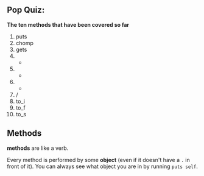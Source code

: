 Pop Quiz:
---------
**The ten methods that have been covered so far**

1. puts
2. chomp
3. gets
4. +
5. -
6. *
7. /
8. to_i
9. to_f
10. to_s

Methods
------
**methods** are like a verb.

Every method is performed by some **object** (even if it doesn't have a `.` in front of it). You can always see what object you are in by running `puts self`.


